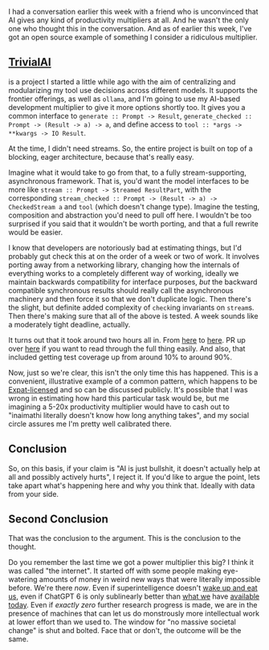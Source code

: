 I had a conversation earlier this week with a friend who is unconvinced that AI gives any kind of productivity multipliers at all. And he wasn't the only one who thought this in the conversation. And as of earlier this week, I've got an open source example of something I consider a ridiculous multiplier.

## [TrivialAI](https://github.com/inaimathi/trivialai)

is a project I started a little while ago with the aim of centralizing and modularizing my tool use decisions across different models. It supports the frontier offerings, as well as `ollama`, and I'm going to use my AI-based development multiplier to give it more options shortly too. It gives you a common interface to `generate :: Prompt -> Result`, `generate_checked :: Prompt -> (Result -> a) -> a`, and define access to `tool :: *args -> **kwargs -> IO Result`.

At the time, I didn't need streams. So, the entire project is built on top of a blocking, eager architecture, because that's really easy.

Imagine what it would take to go from that, to a fully stream-supporting, asynchronous framework. That is, you'd want the model interfaces to be more like `stream :: Prompt -> Streamed ResultPart`, with the corresponding `stream_checked :: Prompt -> (Result -> a) -> CheckedStream a` and `tool` (which doesn't change type). Imagine the testing, composition and abstraction you'd need to pull off here. I wouldn't be too surprised if you said that it wouldn't be worth porting, and that a full rewrite would be easier.

I know that developers are notoriously bad at estimating things, but I'd probably gut check this at on the order of a week or two of work. It involves porting away from a networking library, changing how the internals of everything works to a completely different way of working, ideally we maintain backwards compatibility for interface purposes, _but_ the backward compatible synchronous results should really call the asynchronous machinery and then force it so that we don't duplicate logic. Then there's the slight, but definite added complexity of `check`ing invariants on `stream`s. Then there's making sure that all of the above is tested. A week sounds like a moderately tight deadline, actually. 

It turns out that it took around two hours all in. From [here](https://github.com/inaimathi/trivialai/commit/d68759c58c24f769aa4fa96341c951b1680546e9) to [here](https://github.com/inaimathi/trivialai/commit/46831d4a1f92b1e66d6078dce20cd469c0eb1635). PR up over [here](https://github.com/inaimathi/trivialai/pull/2) if you want to read through the full thing easily. And also, that included getting test coverage up from around 10% to around 90%.

Now, just so we're clear, this isn't the only time this has happened. This is a convenient, illustrative example of a common pattern, which happens to be [Expat-licensed](https://github.com/inaimathi/trivialai/blob/master/LICENSE.txt) and so can be discussed publicly. It's possible that I was wrong in estimating how hard this particular task would be, but me imagining a 5-20x productivity multiplier would have to cash out to "inaimathi literally doesn't know how long anything takes", and my social circle assures me I'm pretty well calibrated there.

## Conclusion

So, on this basis, if your claim is "AI is just bullshit, it doesn't actually help at all and possibly actively hurts", I reject it. If you'd like to argue the point, lets take apart what's happening here and why you think that. Ideally with data from your side.

## Second Conclusion

That was the conclusion to the argument. This is the conclusion to the thought.

Do you remember the last time we got a power multiplier this big? I think it was called "the internet". It started off with some people making eye-watering amounts of money in weird new ways that were literally impossible before. We're there _now_. Even if superintelligence doesn't [wake up and eat us](https://www.amazon.ca/Anyone-Builds-Everyone-Dies-Superhuman/dp/0316595640), even if ChatGPT 6 is only sublinearly better than [what we](https://openai.com/index/introducing-gpt-5/) have [available today](https://www.anthropic.com/news/claude-haiku-4-5). Even if _exactly zero_ further research progress is made, we are in the presence of machines that can let us do monstrously more intellectual work at lower effort than we used to. The window for "no massive societal change" is shut and bolted. Face that or don't, the outcome will be the same.

